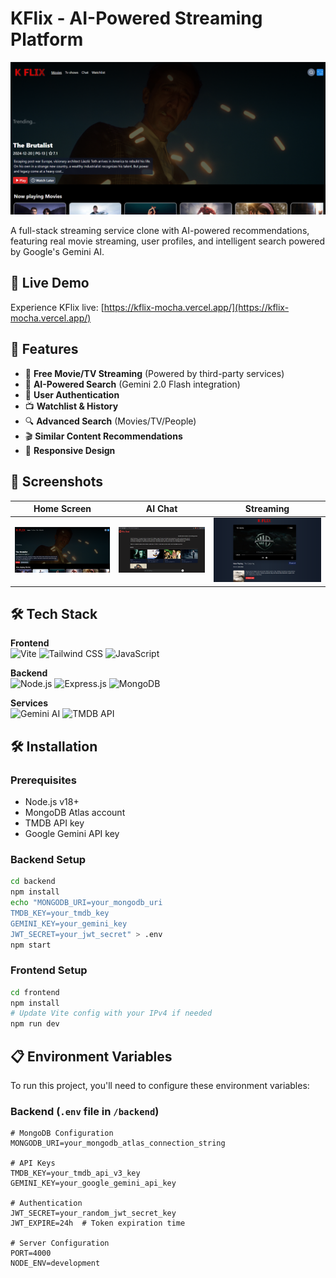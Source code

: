 # KFlix - AI-Powered Streaming Platform

![KFlix Banner](homepage2.png)

A full-stack streaming service clone with AI-powered recommendations, featuring real movie streaming, user profiles, and intelligent search powered by Google's Gemini AI.

## 🌟 Live Demo
Experience KFlix live: [https://kflix-mocha.vercel.app/](https://kflix-mocha.vercel.app/)

## 🚀 Features

- 🎥 **Free Movie/TV Streaming** (Powered by third-party services)
- 🤖 **AI-Powered Search** (Gemini 2.0 Flash integration)
- 🔐 **User Authentication**
- 📺 **Watchlist & History**
- 🔍 **Advanced Search** (Movies/TV/People)
- 🎬 **Similar Content Recommendations**
- 📱 **Responsive Design**

## 📸 Screenshots

| Home Screen | AI Chat | Streaming |
|-------------|---------|-----------|
| ![Home Screen](homepage2.png) | ![AI Chat](chatf1.png) | ![Streaming](watchpage2.png) |

## 🛠 Tech Stack

**Frontend**  
![Vite](https://img.shields.io/badge/Vite-B73BFE?style=for-the-badge&logo=vite&logoColor=FFD62E)
![Tailwind CSS](https://img.shields.io/badge/Tailwind_CSS-38B2AC?style=for-the-badge&logo=tailwind-css&logoColor=white)
![JavaScript](https://img.shields.io/badge/JavaScript-F7DF1E?style=for-the-badge&logo=javascript&logoColor=black)

**Backend**  
![Node.js](https://img.shields.io/badge/Node.js-339933?style=for-the-badge&logo=nodedotjs&logoColor=white)
![Express.js](https://img.shields.io/badge/Express.js-000000?style=for-the-badge&logo=express&logoColor=white)
![MongoDB](https://img.shields.io/badge/MongoDB-47A248?style=for-the-badge&logo=mongodb&logoColor=white)

**Services**  
![Gemini AI](https://img.shields.io/badge/Google%20Gemini-4285F4?style=for-the-badge&logo=google&logoColor=white)
![TMDB API](https://img.shields.io/badge/TMDB_API-01D277?style=for-the-badge&logo=themoviedatabase&logoColor=white)

## 🛠 Installation

### Prerequisites
- Node.js v18+
- MongoDB Atlas account
- TMDB API key
- Google Gemini API key

### Backend Setup
```bash
cd backend
npm install
echo "MONGODB_URI=your_mongodb_uri
TMDB_KEY=your_tmdb_key
GEMINI_KEY=your_gemini_key
JWT_SECRET=your_jwt_secret" > .env
npm start
```

### Frontend Setup
```bash
cd frontend
npm install
# Update Vite config with your IPv4 if needed
npm run dev
```

## 📋 Environment Variables

To run this project, you'll need to configure these environment variables:

### Backend (`.env` file in `/backend`)
```env
# MongoDB Configuration
MONGODB_URI=your_mongodb_atlas_connection_string

# API Keys
TMDB_KEY=your_tmdb_api_v3_key
GEMINI_KEY=your_google_gemini_api_key

# Authentication
JWT_SECRET=your_random_jwt_secret_key
JWT_EXPIRE=24h  # Token expiration time

# Server Configuration
PORT=4000
NODE_ENV=development
```
